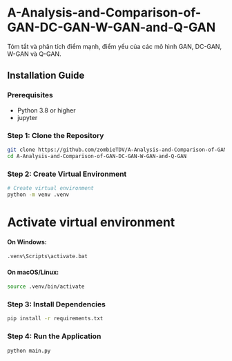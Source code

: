 # A-Analysis-and-Comparison-of-GAN-DC-GAN-W-GAN-and-Q-GAN
Tóm tắt và phân tích điểm mạnh, điểm yếu của các mô hình GAN, DC-GAN, W-GAN và Q-GAN.

## Installation Guide

### Prerequisites
- Python 3.8 or higher
- jupyter

### Step 1: Clone the Repository
```bash
git clone https://github.com/zombieTDV/A-Analysis-and-Comparison-of-GAN-DC-GAN-W-GAN-and-Q-GAN.git
cd A-Analysis-and-Comparison-of-GAN-DC-GAN-W-GAN-and-Q-GAN
```

### Step 2: Create Virtual Environment
```bash
# Create virtual environment
python -m venv .venv
```

# Activate virtual environment
#### On Windows:
```bash
.venv\Scripts\activate.bat
```
#### On macOS/Linux:
```bash
source .venv/bin/activate
```

### Step 3: Install Dependencies
```bash
pip install -r requirements.txt
```

### Step 4: Run the Application
```bash
python main.py
```